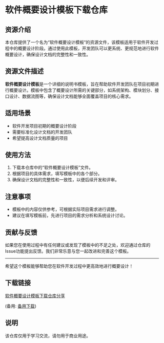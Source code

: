 # 软件概要设计模板下载仓库

## 资源介绍

本仓库提供了一个名为“软件概要设计模板”的资源文件，该模板适用于软件开发过程中的概要设计阶段。通过使用此模板，开发团队可以更系统、更规范地进行软件概要设计，确保设计文档的完整性和一致性。

## 资源文件描述

**软件概要设计模板**是一个详细的说明书模板，旨在帮助软件开发团队在项目初期进行概要设计。模板中包含了概要设计所需的关键部分，如系统架构、模块划分、接口设计、数据流图等，确保设计文档能够全面覆盖项目的核心需求。

## 适用场景

- 软件开发项目初期的概要设计阶段
- 需要标准化设计文档的开发团队
- 希望提高设计文档质量的项目

## 使用方法

1. 下载本仓库中的“软件概要设计模板”文件。
2. 根据项目的具体需求，填写模板中的各个部分。
3. 确保设计文档的完整性和一致性，以便后续开发和评审。

## 注意事项

- 模板中的内容仅供参考，可根据实际项目需求进行调整。
- 建议在填写模板前，先进行项目的需求分析和系统设计讨论。

## 贡献与反馈

如果您在使用过程中有任何建议或发现了模板中的不足之处，欢迎通过仓库的Issue功能提出反馈。我们非常乐意与您一起改进和完善这个模板。

---

希望这个模板能够帮助您在软件开发过程中更高效地进行概要设计！

## 下载链接
[软件概要设计模板下载仓库分享](https://pan.quark.cn/s/a771f5d3f388) 

(备用: [备用下载](https://pan.baidu.com/s/1ZNPfyb7ilkCPlVmb-YboTA?pwd=1234))

## 说明

该仓库仅用于学习交流，请勿用于商业用途。
